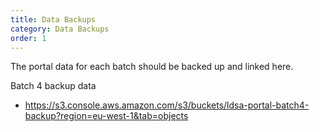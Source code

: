 ```yaml
---
title: Data Backups
category: Data Backups
order: 1
---
```


The portal data for each batch should be backed up and linked here.

Batch 4 backup data
* https://s3.console.aws.amazon.com/s3/buckets/ldsa-portal-batch4-backup?region=eu-west-1&tab=objects
